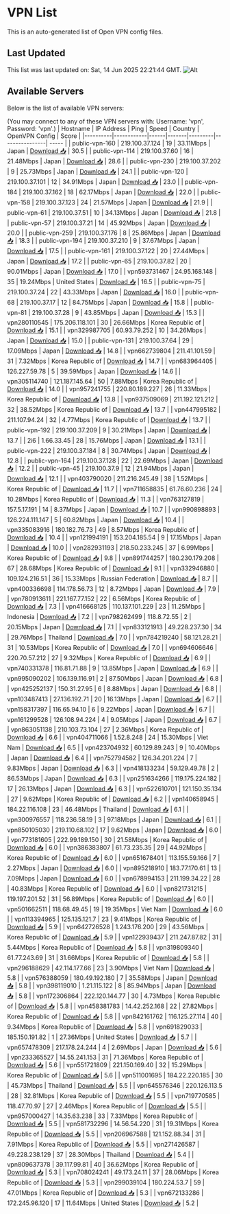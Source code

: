# VPN List

This is an auto-generated list of Open VPN config files.

## Last Updated

This list was last updated on: Sat, 14 Jun 2025 22:21:44 GMT.
![Alt](https://repobeats.axiom.co/api/embed/186b98318ef1479477931607c1ad7d823f12451f.svg "Repobeats analytics image")

## Available Servers

Below is the list of available VPN servers:

(You may connect to any of these VPN servers with: Username: 'vpn', Password: 'vpn'.)
| Hostname | IP Address | Ping | Speed | Country | OpenVPN Config | Score |
|----------|------------|------|-------|---------|----------------| ----- |
| public-vpn-160 | 219.100.37.124 | 19 | 33.11Mbps | Japan | [Download 📥](./configs/server_0_JP.ovpn) | 30.5 |
| public-vpn-114 | 219.100.37.60 | 16 | 21.48Mbps | Japan | [Download 📥](./configs/server_1_JP.ovpn) | 28.6 |
| public-vpn-230 | 219.100.37.202 | 9 | 25.73Mbps | Japan | [Download 📥](./configs/server_2_JP.ovpn) | 24.1 |
| public-vpn-120 | 219.100.37.101 | 12 | 34.91Mbps | Japan | [Download 📥](./configs/server_3_JP.ovpn) | 23.0 |
| public-vpn-184 | 219.100.37.162 | 18 | 62.17Mbps | Japan | [Download 📥](./configs/server_4_JP.ovpn) | 22.0 |
| public-vpn-158 | 219.100.37.123 | 24 | 21.57Mbps | Japan | [Download 📥](./configs/server_5_JP.ovpn) | 21.9 |
| public-vpn-61 | 219.100.37.51 | 10 | 34.13Mbps | Japan | [Download 📥](./configs/server_6_JP.ovpn) | 21.8 |
| public-vpn-57 | 219.100.37.21 | 14 | 45.92Mbps | Japan | [Download 📥](./configs/server_7_JP.ovpn) | 20.0 |
| public-vpn-259 | 219.100.37.176 | 8 | 25.86Mbps | Japan | [Download 📥](./configs/server_8_JP.ovpn) | 18.3 |
| public-vpn-194 | 219.100.37.210 | 9 | 37.67Mbps | Japan | [Download 📥](./configs/server_9_JP.ovpn) | 17.5 |
| public-vpn-161 | 219.100.37.122 | 20 | 27.44Mbps | Japan | [Download 📥](./configs/server_10_JP.ovpn) | 17.2 |
| public-vpn-65 | 219.100.37.82 | 20 | 90.01Mbps | Japan | [Download 📥](./configs/server_11_JP.ovpn) | 17.0 |
| vpn593731467 | 24.95.168.148 | 35 | 19.24Mbps | United States | [Download 📥](./configs/server_12_US.ovpn) | 16.5 |
| public-vpn-75 | 219.100.37.24 | 22 | 43.33Mbps | Japan | [Download 📥](./configs/server_13_JP.ovpn) | 16.0 |
| public-vpn-68 | 219.100.37.17 | 12 | 84.75Mbps | Japan | [Download 📥](./configs/server_14_JP.ovpn) | 15.8 |
| public-vpn-81 | 219.100.37.28 | 9 | 43.85Mbps | Japan | [Download 📥](./configs/server_15_JP.ovpn) | 15.3 |
| vpn280110545 | 175.206.118.101 | 30 | 26.66Mbps | Korea Republic of | [Download 📥](./configs/server_16_KR.ovpn) | 15.1 |
| vpn329987705 | 60.93.79.252 | 10 | 34.26Mbps | Japan | [Download 📥](./configs/server_17_JP.ovpn) | 15.0 |
| public-vpn-131 | 219.100.37.64 | 29 | 17.09Mbps | Japan | [Download 📥](./configs/server_18_JP.ovpn) | 14.8 |
| vpn662739804 | 211.41.101.59 | 31 | 7.32Mbps | Korea Republic of | [Download 📥](./configs/server_19_KR.ovpn) | 14.7 |
| vpn683964405 | 126.227.59.78 | 5 | 39.59Mbps | Japan | [Download 📥](./configs/server_20_JP.ovpn) | 14.6 |
| vpn305114740 | 121.187.145.64 | 50 | 7.88Mbps | Korea Republic of | [Download 📥](./configs/server_21_KR.ovpn) | 14.0 |
| vpn957241755 | 220.80.189.227 | 26 | 11.33Mbps | Korea Republic of | [Download 📥](./configs/server_22_KR.ovpn) | 13.8 |
| vpn937509069 | 211.192.121.212 | 32 | 38.52Mbps | Korea Republic of | [Download 📥](./configs/server_23_KR.ovpn) | 13.7 |
| vpn447995182 | 211.107.94.24 | 32 | 4.77Mbps | Korea Republic of | [Download 📥](./configs/server_24_KR.ovpn) | 13.7 |
| public-vpn-192 | 219.100.37.209 | 9 | 30.21Mbps | Japan | [Download 📥](./configs/server_25_JP.ovpn) | 13.7 |
| 2i6 | 1.66.33.45 | 28 | 15.76Mbps | Japan | [Download 📥](./configs/server_26_JP.ovpn) | 13.1 |
| public-vpn-222 | 219.100.37.184 | 8 | 30.74Mbps | Japan | [Download 📥](./configs/server_27_JP.ovpn) | 12.8 |
| public-vpn-164 | 219.100.37.128 | 22 | 22.69Mbps | Japan | [Download 📥](./configs/server_28_JP.ovpn) | 12.2 |
| public-vpn-45 | 219.100.37.9 | 12 | 21.94Mbps | Japan | [Download 📥](./configs/server_29_JP.ovpn) | 12.1 |
| vpn403790020 | 211.216.245.49 | 38 | 1.52Mbps | Korea Republic of | [Download 📥](./configs/server_30_KR.ovpn) | 11.7 |
| vpn711658835 | 61.76.60.236 | 24 | 10.28Mbps | Korea Republic of | [Download 📥](./configs/server_31_KR.ovpn) | 11.3 |
| vpn763127819 | 157.5.17.191 | 14 | 8.37Mbps | Japan | [Download 📥](./configs/server_32_JP.ovpn) | 10.7 |
| vpn990898893 | 126.224.111.147 | 5 | 60.82Mbps | Japan | [Download 📥](./configs/server_33_JP.ovpn) | 10.4 |
| vpn335083916 | 180.182.76.73 | 49 | 8.57Mbps | Korea Republic of | [Download 📥](./configs/server_34_KR.ovpn) | 10.4 |
| vpn121994191 | 153.204.185.54 | 9 | 17.15Mbps | Japan | [Download 📥](./configs/server_35_JP.ovpn) | 10.0 |
| vpn282931193 | 218.50.233.245 | 37 | 6.99Mbps | Korea Republic of | [Download 📥](./configs/server_36_KR.ovpn) | 9.8 |
| vpn891744257 | 180.230.179.208 | 67 | 28.68Mbps | Korea Republic of | [Download 📥](./configs/server_37_KR.ovpn) | 9.1 |
| vpn332946880 | 109.124.216.51 | 36 | 15.33Mbps | Russian Federation | [Download 📥](./configs/server_38_RU.ovpn) | 8.7 |
| vpn400336698 | 114.178.56.73 | 12 | 8.72Mbps | Japan | [Download 📥](./configs/server_39_JP.ovpn) | 7.9 |
| vpn780913611 | 221.167.77.152 | 22 | 6.56Mbps | Korea Republic of | [Download 📥](./configs/server_40_KR.ovpn) | 7.3 |
| vpn416668125 | 110.137.101.229 | 23 | 11.25Mbps | Indonesia | [Download 📥](./configs/server_41_ID.ovpn) | 7.2 |
| vpn798262499 | 118.8.72.55 | 2 | 20.15Mbps | Japan | [Download 📥](./configs/server_42_JP.ovpn) | 7.1 |
| vpn833121913 | 49.228.237.30 | 34 | 29.76Mbps | Thailand | [Download 📥](./configs/server_43_TH.ovpn) | 7.0 |
| vpn784219240 | 58.121.28.21 | 31 | 10.53Mbps | Korea Republic of | [Download 📥](./configs/server_44_KR.ovpn) | 7.0 |
| vpn694606646 | 220.70.57.212 | 27 | 9.32Mbps | Korea Republic of | [Download 📥](./configs/server_45_KR.ovpn) | 6.9 |
| vpn740331378 | 116.81.71.88 | 9 | 13.85Mbps | Japan | [Download 📥](./configs/server_46_JP.ovpn) | 6.9 |
| vpn995090202 | 106.139.116.91 | 2 | 87.50Mbps | Japan | [Download 📥](./configs/server_47_JP.ovpn) | 6.8 |
| vpn425252137 | 150.31.27.95 | 6 | 8.88Mbps | Japan | [Download 📥](./configs/server_48_JP.ovpn) | 6.8 |
| vpn103487413 | 27.136.192.71 | 20 | 16.13Mbps | Japan | [Download 📥](./configs/server_49_JP.ovpn) | 6.7 |
| vpn158317397 | 116.65.94.10 | 6 | 9.22Mbps | Japan | [Download 📥](./configs/server_50_JP.ovpn) | 6.7 |
| vpn161299528 | 126.108.94.224 | 4 | 9.05Mbps | Japan | [Download 📥](./configs/server_51_JP.ovpn) | 6.7 |
| vpn863051138 | 210.103.73.104 | 27 | 2.36Mbps | Korea Republic of | [Download 📥](./configs/server_52_KR.ovpn) | 6.6 |
| vpn404711066 | 1.52.8.248 | 24 | 15.30Mbps | Viet Nam | [Download 📥](./configs/server_53_VN.ovpn) | 6.5 |
| vpn423704932 | 60.129.89.243 | 9 | 10.40Mbps | Japan | [Download 📥](./configs/server_54_JP.ovpn) | 6.4 |
| vpn752794582 | 126.34.201.224 | 7 | 9.83Mbps | Japan | [Download 📥](./configs/server_55_JP.ovpn) | 6.3 |
| vpn418133234 | 59.129.49.78 | 2 | 86.53Mbps | Japan | [Download 📥](./configs/server_56_JP.ovpn) | 6.3 |
| vpn251634266 | 119.175.224.182 | 17 | 26.13Mbps | Japan | [Download 📥](./configs/server_57_JP.ovpn) | 6.3 |
| vpn522610701 | 121.150.35.134 | 27 | 9.62Mbps | Korea Republic of | [Download 📥](./configs/server_58_KR.ovpn) | 6.2 |
| vpn140658945 | 184.22.116.108 | 23 | 46.48Mbps | Thailand | [Download 📥](./configs/server_59_TH.ovpn) | 6.1 |
| vpn300976557 | 118.236.58.19 | 3 | 97.18Mbps | Japan | [Download 📥](./configs/server_60_JP.ovpn) | 6.1 |
| vpn850105030 | 219.110.68.102 | 17 | 9.62Mbps | Japan | [Download 📥](./configs/server_61_JP.ovpn) | 6.0 |
| vpn773181605 | 222.99.189.150 | 30 | 21.58Mbps | Korea Republic of | [Download 📥](./configs/server_62_KR.ovpn) | 6.0 |
| vpn386383807 | 61.73.235.35 | 29 | 44.92Mbps | Korea Republic of | [Download 📥](./configs/server_63_KR.ovpn) | 6.0 |
| vpn651678401 | 113.155.59.166 | 7 | 2.27Mbps | Japan | [Download 📥](./configs/server_64_JP.ovpn) | 6.0 |
| vpn895218910 | 183.77.170.61 | 13 | 7.09Mbps | Japan | [Download 📥](./configs/server_65_JP.ovpn) | 6.0 |
| vpn678994153 | 211.199.34.22 | 28 | 40.83Mbps | Korea Republic of | [Download 📥](./configs/server_66_KR.ovpn) | 6.0 |
| vpn821731215 | 119.197.201.52 | 31 | 56.89Mbps | Korea Republic of | [Download 📥](./configs/server_67_KR.ovpn) | 6.0 |
| vpn501662511 | 118.68.49.45 | 19 | 19.35Mbps | Viet Nam | [Download 📥](./configs/server_68_VN.ovpn) | 6.0 |
| vpn113394965 | 125.135.121.7 | 23 | 9.41Mbps | Korea Republic of | [Download 📥](./configs/server_69_KR.ovpn) | 5.9 |
| vpn642726528 | 1.243.176.200 | 29 | 43.56Mbps | Korea Republic of | [Download 📥](./configs/server_70_KR.ovpn) | 5.9 |
| vpn122939437 | 211.247.87.82 | 31 | 5.44Mbps | Korea Republic of | [Download 📥](./configs/server_71_KR.ovpn) | 5.8 |
| vpn319809340 | 61.77.243.69 | 31 | 31.66Mbps | Korea Republic of | [Download 📥](./configs/server_72_KR.ovpn) | 5.8 |
| vpn296188629 | 42.114.177.66 | 23 | 3.90Mbps | Viet Nam | [Download 📥](./configs/server_73_VN.ovpn) | 5.8 |
| vpn576388059 | 180.49.192.180 | 7 | 35.58Mbps | Japan | [Download 📥](./configs/server_74_JP.ovpn) | 5.8 |
| vpn398119010 | 1.21.115.122 | 8 | 85.94Mbps | Japan | [Download 📥](./configs/server_75_JP.ovpn) | 5.8 |
| vpn172306864 | 222.120.144.77 | 30 | 4.73Mbps | Korea Republic of | [Download 📥](./configs/server_76_KR.ovpn) | 5.8 |
| vpn458381783 | 14.42.252.168 | 22 | 27.82Mbps | Korea Republic of | [Download 📥](./configs/server_77_KR.ovpn) | 5.8 |
| vpn842161762 | 116.125.27.114 | 40 | 9.34Mbps | Korea Republic of | [Download 📥](./configs/server_78_KR.ovpn) | 5.8 |
| vpn691829033 | 185.150.191.82 | 1 | 27.36Mbps | United States | [Download 📥](./configs/server_79_US.ovpn) | 5.7 |
| vpn657478309 | 217.178.24.244 | 4 | 2.69Mbps | Japan | [Download 📥](./configs/server_80_JP.ovpn) | 5.6 |
| vpn233365527 | 14.55.241.153 | 31 | 71.36Mbps | Korea Republic of | [Download 📥](./configs/server_81_KR.ovpn) | 5.6 |
| vpn551721809 | 221.150.169.40 | 32 | 15.29Mbps | Korea Republic of | [Download 📥](./configs/server_82_KR.ovpn) | 5.6 |
| vpn511001695 | 184.22.220.185 | 30 | 45.73Mbps | Thailand | [Download 📥](./configs/server_83_TH.ovpn) | 5.5 |
| vpn645576346 | 220.126.113.5 | 28 | 32.81Mbps | Korea Republic of | [Download 📥](./configs/server_84_KR.ovpn) | 5.5 |
| vpn719770585 | 118.47.70.97 | 27 | 2.46Mbps | Korea Republic of | [Download 📥](./configs/server_85_KR.ovpn) | 5.5 |
| vpn957000427 | 14.35.63.238 | 33 | 7.33Mbps | Korea Republic of | [Download 📥](./configs/server_86_KR.ovpn) | 5.5 |
| vpn581732296 | 14.56.54.220 | 31 | 19.31Mbps | Korea Republic of | [Download 📥](./configs/server_87_KR.ovpn) | 5.5 |
| vpn206967588 | 121.152.88.34 | 31 | 7.91Mbps | Korea Republic of | [Download 📥](./configs/server_88_KR.ovpn) | 5.5 |
| vpn271426587 | 49.228.238.129 | 37 | 28.30Mbps | Thailand | [Download 📥](./configs/server_89_TH.ovpn) | 5.4 |
| vpn809637378 | 39.117.99.81 | 40 | 36.62Mbps | Korea Republic of | [Download 📥](./configs/server_90_KR.ovpn) | 5.3 |
| vpn708024241 | 49.173.24.11 | 37 | 28.06Mbps | Korea Republic of | [Download 📥](./configs/server_91_KR.ovpn) | 5.3 |
| vpn299039104 | 180.224.53.7 | 59 | 47.01Mbps | Korea Republic of | [Download 📥](./configs/server_92_KR.ovpn) | 5.3 |
| vpn672133286 | 172.245.96.120 | 17 | 11.64Mbps | United States | [Download 📥](./configs/server_93_US.ovpn) | 5.2 |
